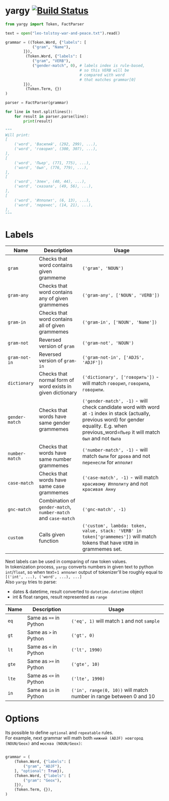 # yargy [![Build Status](https://travis-ci.org/bureaucratic-labs/yargy.svg?branch=master)](https://travis-ci.org/bureaucratic-labs/yargy)

```python
from yargy import Token, FactParser

text = open("leo-tolstoy-war-and-peace.txt").read()

grammar = ((Token.Word, {"labels": [
            ("gram", "Name"),
        ]}), 
         (Token.Word, {"labels": [
            ("gram", "VERB"),
            ("gender-match", 0), # labels index is rule-based, 
                                 # so this VERB will be
                                 # compared with word
                                 # that matches grammar[0]
        ]}), 
         (Token.Term, {})
)

parser = FactParser(grammar)

for line in text.splitlines():
    for result in parser.parse(line):
        print(result)

"""
Will print:
[
    ('word', 'Василий', (292, 299), ...), 
    ('word', 'говорил', (300, 307), ...),
],
[
    ('word', 'Пьер', (771, 775), ...),
    ('word', 'был', (776, 779), ...),
],
[
    ('word', 'Элен', (40, 44), ...),
    ('word', 'сказала', (49, 56), ...),
],
[
    ('word', 'Ипполит', (6, 13), ...),
    ('word', 'перенес', (14, 21), ...),
],
"""
```

# Labels

| Name | Description | Usage |
| ---- | ----------- | ----- |
| `gram` | Checks that word contains given grammeme | `('gram', 'NOUN')` |
| `gram-any` | Checks that word contains any of given grammemes | `('gram-any', ['NOUN', 'VERB'])` |
| `gram-in` | Checks that word contains all of given grammemes | `('gram-in', ['NOUN', 'Name'])` |
| `gram-not` | Reversed version of `gram` | `('gram-not', 'NOUN')` |
| `gram-not-in` | Reversed version of `gram-in` | `('gram-not-in', ['ADJS', 'ADJF'])` |
| `dictionary` | Checks that normal form of word exists in given dictionary | `('dictionary', ['говорить'])` - will match `говорил`, `говорила`, `говорили`.
| `gender-match` | Checks that words have same gender grammemes | `('gender-match', -1)` - will check candidate word with word at `-1` index in stack (actually, previous word) for gender equality. E.g. when previous_word=`Пьер` it will match `был` and not `была` |
| `number-match` | Checks that words have same number grammemes | `('number-match', -1)` - will match `были` for `дрова` and not `перенесли` for `ипполит` |
| `case-match` | Checks that words have same case grammemes | `('case-match', -1)` - will match `красивому Ипполиту` and not `красивая Анну` |
| `gnc-match` | Combination of `gender-match`, `number-match` and `case-match` | `('gnc-match', -1)` |
| `custom` | Calls given function | `('custom', lambda: token, value, stack: 'VERB' in token['grammemes'])` will match tokens that have `VERB` in grammemes set. |  

Next labels can be used in comparing of raw token values.  
In tokenization process, `yargy` converts numbers in given text to python `int`/`float`, so when text=`1 ипполит` output of tokenizer'll be roughly equal to `[('int', ...), ('word', ...), ...]`  
Also `yargy` tries to parse:
* dates & datetime, result converted to `datetime.datetime` object  
* int & float ranges, result represented as `range`  

| Name | Description | Usage |
| ---- | ----------- | ----- |
| `eq` | Same as `==` in Python | `('eq', 1)` will match `1` and not `sample` |
| `gt` | Same as `>` in Python | `('gt', 0)` |
| `lt` | Same as `<` in Python | `('lt', 1990)` |
| `gte` | Same as `>=` in Python | `('gte', 10)` |
| `lte` | Same as `<=` in Python | `('lte', 1990)` |
| `in` | Same as `in` in Python | `('in', range(0, 10))` will match number in range between 0 and 10 |

# Options

Its possible to define `optional` and `repeatable` rules.  
For example, next grammar will math both `нижний (ADJF) новгород (NOUN/Geox)` and `москва (NOUN/Geox)`:

```python

grammar = (
    (Token.Word, {"labels": [
        ("gram", "ADJF"),
    ], "optional": True}),
    (Token.Word, {"labels": [
        ("gram": "Geox"),
    ]}),
    (Token.Term, {}),
)

```